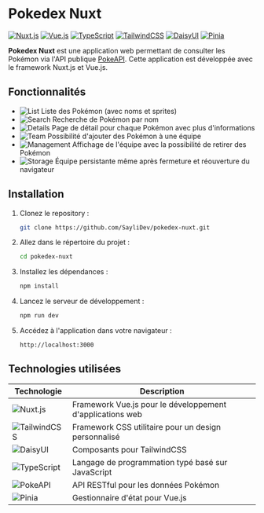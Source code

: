 # Pokedex Nuxt

[![Nuxt.js](https://img.shields.io/badge/Nuxt.js-00C58E?style=for-the-badge&logo=nuxt.js&logoColor=white)](https://nuxtjs.org/)
[![Vue.js](https://img.shields.io/badge/Vue.js-4FC08D?style=for-the-badge&logo=vue.js&logoColor=white)](https://vuejs.org/)
[![TypeScript](https://img.shields.io/badge/TypeScript-3178C6?style=for-the-badge&logo=typescript&logoColor=white)](https://www.typescriptlang.org/)
[![TailwindCSS](https://img.shields.io/badge/TailwindCSS-38B2AC?style=for-the-badge&logo=tailwind-css&logoColor=white)](https://tailwindcss.com/)
[![DaisyUI](https://img.shields.io/badge/DaisyUI-5A0EF8?style=for-the-badge&logo=daisyui&logoColor=white)](https://daisyui.com/)
[![Pinia](https://img.shields.io/badge/Pinia-F2C94C?style=for-the-badge&logo=pinia&logoColor=black)](https://pinia.vuejs.org/)

**Pokedex Nuxt** est une application web permettant de consulter les Pokémon via l'API publique [PokeAPI](https://pokeapi.co/). Cette application est développée avec le framework Nuxt.js et Vue.js.

## Fonctionnalités

- ![List](https://img.shields.io/badge/-Liste-blue) Liste des Pokémon (avec noms et sprites)
- ![Search](https://img.shields.io/badge/-Recherche-green) Recherche de Pokémon par nom
- ![Details](https://img.shields.io/badge/-Détails-orange) Page de détail pour chaque Pokémon avec plus d'informations
- ![Team](https://img.shields.io/badge/-Équipe-purple) Possibilité d'ajouter des Pokémon à une équipe
- ![Management](https://img.shields.io/badge/-Gestion-red) Affichage de l'équipe avec la possibilité de retirer des Pokémon
- ![Storage](https://img.shields.io/badge/-Persistance-yellow) Équipe persistante même après fermeture et réouverture du navigateur

## Installation

1. Clonez le repository :
   ```bash
   git clone https://github.com/SayliDev/pokedex-nuxt.git
   ```

2. Allez dans le répertoire du projet :
   ```bash
   cd pokedex-nuxt
   ```

3. Installez les dépendances :
   ```bash
   npm install
   ```

4. Lancez le serveur de développement :
   ```bash
   npm run dev
   ```

5. Accédez à l'application dans votre navigateur :
   ```
   http://localhost:3000
   ```

## Technologies utilisées

| Technologie | Description |
|-------------|-------------|
| ![Nuxt.js](https://img.shields.io/badge/Nuxt.js-00C58E?style=flat-square&logo=nuxt.js&logoColor=white) | Framework Vue.js pour le développement d'applications web |
| ![TailwindCSS](https://img.shields.io/badge/TailwindCSS-38B2AC?style=flat-square&logo=tailwind-css&logoColor=white) | Framework CSS utilitaire pour un design personnalisé |
| ![DaisyUI](https://img.shields.io/badge/DaisyUI-5A0EF8?style=flat-square&logo=daisyui&logoColor=white) | Composants pour TailwindCSS |
| ![TypeScript](https://img.shields.io/badge/TypeScript-3178C6?style=flat-square&logo=typescript&logoColor=white) | Langage de programmation typé basé sur JavaScript |
| ![PokeAPI](https://img.shields.io/badge/PokeAPI-EF5350?style=flat-square&logo=pokemon&logoColor=white) | API RESTful pour les données Pokémon |
| ![Pinia](https://img.shields.io/badge/Pinia-F2C94C?style=flat-square&logo=pinia&logoColor=black) | Gestionnaire d'état pour Vue.js |
